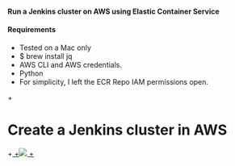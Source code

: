 #### Run a Jenkins cluster on AWS using Elastic Container Service

#### Requirements
* Tested on a Mac only
* $ brew install jq
* AWS CLI and AWS credentials.
* Python
* For simplicity, I left the ECR Repo IAM permissions open.

+<h1>Create a Jenkins cluster in AWS</h1>
+<a href="https://console.aws.amazon.com/cloudformation/home?region=us-east-1#/stacks/new?templateURL=https://s3.amazonaws.com/jasondebolt-cloud-formation/template-jenkins-cluster.json">
+<img src="https://s3.amazonaws.com/cloudformation-examples/cloudformation-launch-stack.png">
+</a>
